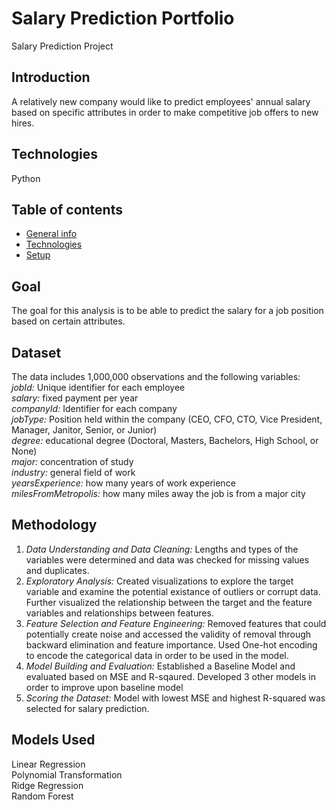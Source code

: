 # Salary Prediction Portfolio
Salary Prediction Project
## Introduction
A relatively new company would like to predict employees' annual salary based on specific attributes in order to make competitive job offers to new hires. 
## Technologies
Python
## Table of contents
* [General info](#general-info)
* [Technologies](#technologies)
* [Setup](#setup)
## Goal
The goal for this analysis is to be able to predict the salary for a job position based on certain attributes.
## Dataset
The data includes 1,000,000 observations and the following variables:
<br>
*jobId:* Unique identifier for each employee 
<br>
*salary:* fixed payment per year 
<br>
*companyId:* Identifier for each company 
<br>
*jobType:* Position held within the company (CEO, CFO, CTO, Vice President, Manager, Janitor, Senior, or Junior) 
<br>
*degree:* educational degree (Doctoral, Masters, Bachelors, High School, or None) 
<br>
*major:* concentration of study 
<br>
*industry:* general field of work 
<br>
*yearsExperience:* how many years of work experience 
<br>
*milesFromMetropolis:* how many miles away the job is from a major city
## Methodology
1. *Data Understanding and Data Cleaning:* Lengths and types of the variables were determined and data was checked for missing values and duplicates.
2. *Exploratory Analysis:* Created visualizations to explore the target variable and examine the potential existance of outliers or corrupt data. Further visualized the relationship between the target and the feature variables and relationships between features.
3. *Feature Selection and Feature Engineering:* Removed features that could potentially create noise and accessed the validity of removal through backward elimination and feature importance. Used One-hot encoding to encode the categorical data in order to be used in the model.
4. *Model Building and Evaluation:* Established a Baseline Model and evaluated based on MSE and R-sqaured. Developed 3 other models in order to improve upon baseline model
5. *Scoring the Dataset:* Model with lowest MSE and highest R-squared was selected for salary prediction.
## Models Used
Linear Regression
<br>
Polynomial Transformation
<br>
Ridge Regression
<br>
Random Forest

